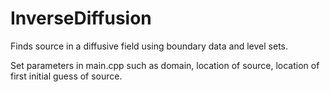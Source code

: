 # InverseDiffusion
Finds source in a diffusive field using boundary data and level sets.

Set parameters in main.cpp such as domain, location of source, location of first initial guess of source.
